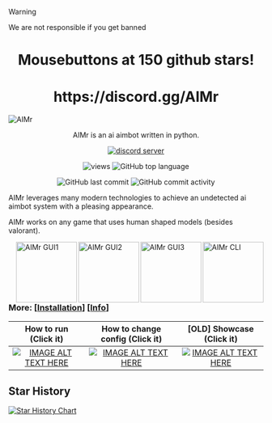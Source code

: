 > [!WARNING]
> We are not responsible if you get banned

<h1 align="center">Mousebuttons at 150 github stars!</h1>
<h1 align="center">https://discord.gg/AIMr</h1>


![AIMr](https://external-content.duckduckgo.com/iu/?u=https://i.imgur.com/KREk0tS.gif)
<p align="center">AIMr is an ai aimbot written in python.</p>

<div align="center">
  
[![discord server](https://dcbadge.vercel.app/api/server/AIMr)](https://discord.gg/AIMr)

![views](https://hits.seeyoufarm.com/api/count/incr/badge.svg?url=https%3A%2F%2Fgithub.com%2Fkbdevs%2Fai-aimbot&count_bg=%239279B5&title_bg=%23555555&icon=&icon_color=%23FFFFFF&title=Views&edge_flat=false) ![GitHub top language](https://img.shields.io/github/languages/top/ai-aimbot/aimr?labelColor=%235B5B5B&color=%23907FB0) 

![GitHub last commit](https://img.shields.io/github/last-commit/ai-aimbot/AIMr?labelColor=%235B5B5B&color=%23907FB0) ![GitHub commit activity](https://img.shields.io/github/commit-activity/w/ai-aimbot/AIMr?labelColor=%235B5B5B&color=%238A79AA)


  
</div>



AIMr leverages many modern technologies to achieve an undetected ai aimbot system with a pleasing appearance.

AIMr works on any game that uses human shaped models (besides valorant).

<img src="https://i.imgur.com/g7mNGkW.png" alt="AIMr CLI" align="right" height="120px">
<img src="https://i.imgur.com/9VjSEIZ.png" alt="AIMr GUI3" align="right" height="120px">
<img src="https://i.imgur.com/RCIBtOS.png" alt="AIMr GUI2" align="right" height="120px">
<img src="https://i.imgur.com/iwyAQXN.png" alt="AIMr GUI1" align="right" height="120px">

### More: \[[Installation](https://github.com/ai-aimbot/AIMr/blob/main/installation.md)\] \[[Info](https://github.com/ai-aimbot/AIMr/blob/main/info.md)\]


How to run (Click it)  |  How to change config (Click it) | [OLD] Showcase (Click it)
:-------------------------:|:-------------------------:|:-------------------------:
[![IMAGE ALT TEXT HERE](https://img.youtube.com/vi/G5MR5_vm9Jk/0.jpg)](https://www.youtube.com/watch?v=G5MR5_vm9Jk)  |  [![IMAGE ALT TEXT HERE](https://img.youtube.com/vi/6cuxB7WoMjA/0.jpg)](https://www.youtube.com/watch?v=6cuxB7WoMjA)  |  [![IMAGE ALT TEXT HERE](https://img.youtube.com/vi/N2wy5XQ-37c/0.jpg)](https://www.youtube.com/watch?v=N2wy5XQ-37c)

## Star History

<a href="https://star-history.com/#ai-aimbot/aimr&Date">
  <picture>
    <source media="(prefers-color-scheme: dark)" srcset="https://api.star-history.com/svg?repos=ai-aimbot/aimr&type=Date&theme=dark" />
    <source media="(prefers-color-scheme: light)" srcset="https://api.star-history.com/svg?repos=ai-aimbot/aimr&type=Date" />
    <img alt="Star History Chart" src="https://api.star-history.com/svg?repos=ai-aimbot/aimr&type=Date" />
  </picture>
</a>


